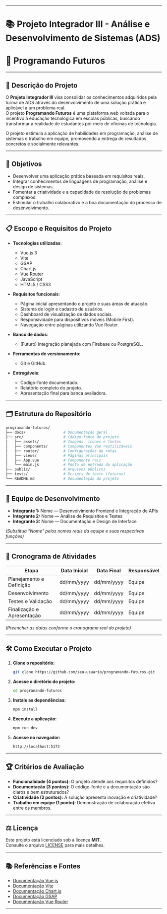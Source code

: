 
---

# 📚 Projeto Integrador III - Análise e Desenvolvimento de Sistemas (ADS)

# 🌟 Programando Futuros

---

## 📄 Descrição do Projeto

O **Projeto Integrador III** visa consolidar os conhecimentos adquiridos pela turma de ADS através do desenvolvimento de uma solução prática e aplicável a um problema real.  
O projeto **Programando Futuros** é uma plataforma web voltada para o incentivo à educação tecnológica em escolas públicas, buscando transformar a realidade de estudantes por meio de oficinas de tecnologia.

O projeto estimula a aplicação de habilidades em programação, análise de sistemas e trabalho em equipe, promovendo a entrega de resultados concretos e socialmente relevantes.

---

## 🎯 Objetivos

- Desenvolver uma aplicação prática baseada em requisitos reais.
- Integrar conhecimentos de linguagens de programação, análise e design de sistemas.
- Fomentar a criatividade e a capacidade de resolução de problemas complexos.
- Estimular o trabalho colaborativo e a boa documentação do processo de desenvolvimento.

---

## 📋 Escopo e Requisitos do Projeto

- **Tecnologias utilizadas**:
  - Vue.js 3
  - Vite
  - GSAP
  - Chart.js
  - Vue Router
  - JavaScript
  - HTML5 / CSS3

- **Requisitos funcionais**:
  - Página inicial apresentando o projeto e suas áreas de atuação.
  - Sistema de login e cadastro de usuários.
  - Dashboard de visualização de dados sociais.
  - Responsividade para dispositivos móveis (Mobile First).
  - Navegação entre páginas utilizando Vue Router.

- **Banco de dados**:
  - (Futuro) Integração planejada com Firebase ou PostgreSQL.

- **Ferramentas de versionamento**:
  - Git e GitHub.

- **Entregáveis**:
  - Código-fonte documentado.
  - Relatório completo do projeto.
  - Apresentação final para banca avaliadora.

---

## 🗂️ Estrutura do Repositório

```bash
programando-futuros/
├── docs/                 # Documentação geral
├── src/                  # Código-fonte do projeto
│   ├── assets/           # Imagens, ícones e fontes
│   ├── components/       # Componentes Vue reutilizáveis
│   ├── router/           # Configurações de rotas
│   ├── views/            # Páginas principais
│   ├── App.vue           # Componente raiz
│   └── main.js           # Ponto de entrada da aplicação
├── public/               # Arquivos públicos
├── tests/                # Scripts de teste (futuros)
└── README.md             # Documentação do projeto
```

---

## 👥 Equipe de Desenvolvimento

- **Integrante 1:** Nome — Desenvolvimento Frontend e Integração de APIs
- **Integrante 2:** Nome — Análise de Requisitos e Testes
- **Integrante 3:** Nome — Documentação e Design de Interface

*(Substitua "Nome" pelos nomes reais da equipe e suas respectivas funções)*

---

## 📆 Cronograma de Atividades

| Etapa                     | Data Inicial | Data Final   | Responsável |
|----------------------------|--------------|--------------|-------------|
| Planejamento e Definição   | dd/mm/yyyy    | dd/mm/yyyy    | Equipe       |
| Desenvolvimento            | dd/mm/yyyy    | dd/mm/yyyy    | Equipe       |
| Testes e Validação         | dd/mm/yyyy    | dd/mm/yyyy    | Equipe       |
| Finalização e Apresentação | dd/mm/yyyy    | dd/mm/yyyy    | Equipe       |

*(Preencher as datas conforme o cronograma real do projeto)*

---

## 🛠️ Como Executar o Projeto

1. **Clone o repositório:**
   ```bash
   git clone https://github.com/seu-usuario/programando-futuros.git
   ```

2. **Acesse o diretório do projeto:**
   ```bash
   cd programando-futuros
   ```

3. **Instale as dependências:**
   ```bash
   npm install
   ```

4. **Execute a aplicação:**
   ```bash
   npm run dev
   ```

5. **Acesse no navegador:**
   ```
   http://localhost:5173
   ```

---

## 🏆 Critérios de Avaliação

- **Funcionalidade (4 pontos):** O projeto atende aos requisitos definidos?
- **Documentação (3 pontos):** O código-fonte e a documentação são claros e bem estruturados?
- **Criatividade (2 pontos):** A solução apresenta inovação e criatividade?
- **Trabalho em equipe (1 ponto):** Demonstração de colaboração efetiva entre os membros.

---

## ⚖️ Licença

Este projeto está licenciado sob a licença **MIT**.  
Consulte o arquivo [LICENSE](LICENSE) para mais detalhes.

---

## 📚 Referências e Fontes

- [Documentação Vue.js](https://vuejs.org/)
- [Documentação Vite](https://vitejs.dev/)
- [Documentação Chart.js](https://www.chartjs.org/)
- [Documentação GSAP](https://greensock.com/gsap/)
- [Documentação Vue Router](https://router.vuejs.org/)

---

